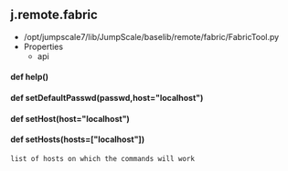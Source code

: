 ## j.remote.fabric

- /opt/jumpscale7/lib/JumpScale/baselib/remote/fabric/FabricTool.py
- Properties
    - api

#### def help() 

    

#### def setDefaultPasswd(passwd,host="localhost") 

    

#### def setHost(host="localhost") 

    

#### def setHosts(hosts=["localhost"]) 

    list of hosts on which the commands will work

